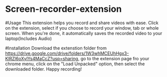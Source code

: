 # Screen-recorder-extension
#Usage
This extension helps you record and share videos with ease. Click on the extension, select if you choose to record your window, tab or whole screen. When you're done, it automatically saves the recorded video to your laptop(Includes Audio)

#Installation
Download the extenstion folder from https://drive.google.com/drive/folders/1W3whMCEUhHgx3-KlRZl6oXylYs4MaCcZ?usp=sharing, go to the extension page fro your chrome menu, click on the "Load Unpacked" option, then select the downloaded folder. Happy recording!


